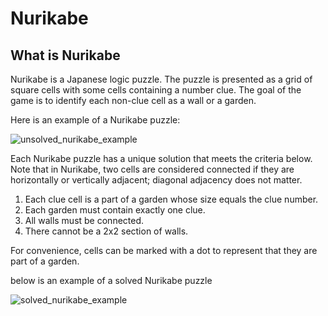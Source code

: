 # Nurikabe
## What is Nurikabe
Nurikabe is a Japanese logic puzzle. The puzzle is presented as a grid of square cells with some cells containing a number clue. The goal of the game is to identify each non-clue cell as a wall or a garden.

Here is an example of a Nurikabe puzzle:

![unsolved_nurikabe_example](https://github.com/sampfeiffer/nurikabe/assets/10815714/6e7fcdc0-c16d-4715-8f14-2d8796f757bc)

Each Nurikabe puzzle has a unique solution that meets the criteria below. Note that in Nurikabe, two cells are considered connected if they are horizontally or vertically adjacent; diagonal adjacency does not matter.

1. Each clue cell is a part of a garden whose size equals the clue number.
2. Each garden must contain exactly one clue.
3. All walls must be connected.
4. There cannot be a 2x2 section of walls.

For convenience, cells can be marked with a dot to represent that they are part of a garden.

below is an example of a solved Nurikabe puzzle

![solved_nurikabe_example](https://github.com/sampfeiffer/nurikabe/assets/10815714/978f09e8-631b-402e-b343-ba7aaab93d1b)
